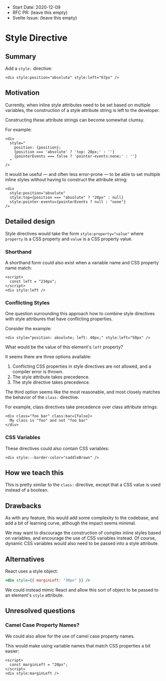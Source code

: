 - Start Date: 2020-12-09
- RFC PR: (leave this empty)
- Svelte Issue: (leave this empty)

# Style Directive

## Summary

Add a `style:` directive:

```svelte
<div style:position="absolute" style:left="67px" />
```

## Motivation

Currently, when inline style attributes need to be set based on multiple variables, the construction of a style attribute string is left to the developer.

Constructing these attribute strings can become somewhat clumsy.

For example:

```svelte
<div
  style="
    position: {position};
    {position === 'absolute' ? 'top: 20px;' : ''}
    {pointerEvents === false ? 'pointer-events:none;' : ''}
  "
/>
```

It would be useful — and often less error-prone — to be able to set multiple inline styles without having to construct the attribute string:

```svelte
<div
  style:position="absolute"
  style:top={position === "absolute" ? "20px" : null}
  style:pointer-events={pointerEvents ? null : "none"}
/>
```

## Detailed design

Style directives would take the form `style:property="value"` where `property` is a CSS property and `value` is a CSS property value.

### Shorthand

A shorthand form could also exist when a variable name and CSS property name match:

```svelte
<script>
  const left = "234px";
</script>
<div style:left />
```

### Conflicting Styles

One question surrounding this approach how to combine style directives with style attribures that have conflicting properties.

Consider the example:

```svelte
<div style="position: absolute; left: 40px;" style:left="50px" />
```

What would be the value of this element's `left` property?

It seems there are three options available:

1. Conflicting CSS properties in style directives are not allowed, and a compiler error is thrown.
2. The style attribute takes precedence.
3. The style directive takes precedence.

The third option seems like the most reasonable, and most closely matches the behavior of the `class:` directive.

For example, class directives take precedence over class attribute strings:

```svelte
<div class="foo bar" class:bar={false}>
  My class is "foo" and not "foo bar"
</div>
```

### CSS Variables

These directives could also contain CSS variables:

```svelte
<div style:--border-color="saddleBrown" />
```

## How we teach this

This is pretty similar to the `class:` directive, except that a CSS value is used instead of a boolean.

## Drawbacks

As with any feature, this would add some complexity to the codebase, and add a bit of learning curve, although the impact seems minimal.

We may want to discourage the construction of complex inline styles based on variables, and encourage the use of CSS variables instead. 
Of course, dynamic CSS variables would also need to be passed into a style attribute. 

## Alternatives

React uses a style object:

```jsx
<div style={{ marginLeft: "30px" }} />
```

We could instead mimic React and allow this sort of object to be passed to an element's `style` attribute.

## Unresolved questions

### Camel Case Property Names?

We could also allow for the use of camel case property names. 

This would make using variable names that match CSS properties a bit easier:

```svelte
<script>
  const marginLeft = "20px";
</script>
<div style:marginLeft />
```


